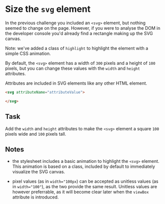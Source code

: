 # Size the `svg` element

In the previous challenge you included an `<svg>` element, but nothing seemed to change on the page. However, if you were to analyse the DOM in the developer console you'd already find a rectangle making up the SVG canvas.

Note: we've added a class of `highlight` to highlight the element with a simple CSS animation.

By default, the `<svg>` element has a width of `300` pixels and a height of `100` pixels, but you can change these values with the `width` and `height` attributes.

Attributes are included in SVG elements like any other HTML element.

```HTML
<svg attributeName="attributeValue">

</svg>
```

## Task

Add the `width` and `height` attributes to make the `<svg>` element a square `100` pixels wide and `100` pixels tall.

## Notes

- the stylesheet includes a basic animation to highlight the `<svg>` element. This animation is based on a class, included by default to immediately visualize the SVG canvas.

- pixel values (as in `width="100px`) can be accepted as unitless values (as in `width="100"`), as the two provide the same result. Unitless values are however preferrable, as it will become clear later when the `viewBox` attribute is introduced.
